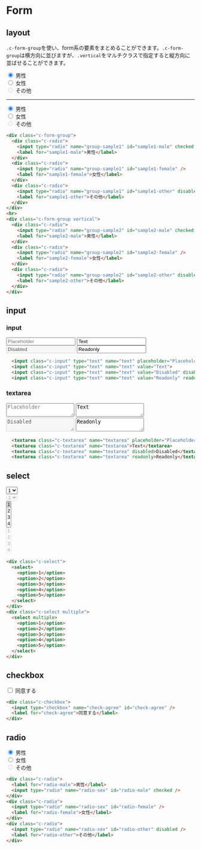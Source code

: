 # Form

## layout

`.c-form-group`を使い、form系の要素をまとめることができます。`.c-form-group`は横方向に並びますが、`.vertical`をマルチクラスで指定すると縦方向に並ばせることができます。

<div class="sample-container">
  <div class="c-form-group">
    <div class="c-radio">
      <input type="radio" name="group-sample1" id="sample1-male" checked />
      <label for="sample1-male">男性</label>
    </div>
    <div class="c-radio">
      <input type="radio" name="group-sample1" id="sample1-female" />
      <label for="sample1-female">女性</label>
    </div>
    <div class="c-radio">
      <input type="radio" name="group-sample1" id="sample1-other" disabled />
      <label for="sample1-other">その他</label>
    </div>
  </div>
  <hr>
  <div class="c-form-group vertical">
    <div class="c-radio">
      <input type="radio" name="group-sample2" id="sample2-male" checked />
      <label for="sample2-male">男性</label>
    </div>
    <div class="c-radio">
      <input type="radio" name="group-sample2" id="sample2-female" />
      <label for="sample2-female">女性</label>
    </div>
    <div class="c-radio">
      <input type="radio" name="group-sample2" id="sample2-other" disabled />
      <label for="sample2-other">その他</label>
    </div>
  </div>
</div>

```html
<div class="c-form-group">
  <div class="c-radio">
    <input type="radio" name="group-sample1" id="sample1-male" checked />
    <label for="sample1-male">男性</label>
  </div>
  <div class="c-radio">
    <input type="radio" name="group-sample1" id="sample1-female" />
    <label for="sample1-female">女性</label>
  </div>
  <div class="c-radio">
    <input type="radio" name="group-sample1" id="sample1-other" disabled />
    <label for="sample1-other">その他</label>
  </div>
</div>
<hr>
<div class="c-form-group vertical">
  <div class="c-radio">
    <input type="radio" name="group-sample2" id="sample2-male" checked />
    <label for="sample2-male">男性</label>
  </div>
  <div class="c-radio">
    <input type="radio" name="group-sample2" id="sample2-female" />
    <label for="sample2-female">女性</label>
  </div>
  <div class="c-radio">
    <input type="radio" name="group-sample2" id="sample2-other" disabled />
    <label for="sample2-other">その他</label>
  </div>
</div>
```

## input

### input

<div class="sample-container">
  <input class="c-input" type="text" name="text" placeholder="Placeholder">
  <input class="c-input" type="text" name="text" value="Text">
  <input class="c-input" type="text" name="text" value="Disabled" disabled>
  <input class="c-input" type="text" name="text" value="Readonly" readonly>
</div>

```html
  <input class="c-input" type="text" name="text" placeholder="Placeholder">
  <input class="c-input" type="text" name="text" value="Text">
  <input class="c-input" type="text" name="text" value="Disabled" disabled>
  <input class="c-input" type="text" name="text" value="Readonly" readonly>
```


### textarea

<div class="sample-container">
  <textarea class="c-textarea" name="textarea" placeholder="Placeholder"></textarea>
  <textarea class="c-textarea" name="textarea">Text</textarea>
  <textarea class="c-textarea" name="textarea" disabled>Disabled</textarea>
  <textarea class="c-textarea" name="textarea" readonly>Readonly</textarea>
</div>

```html
  <textarea class="c-textarea" name="textarea" placeholder="Placeholder"></textarea>
  <textarea class="c-textarea" name="textarea">Text</textarea>
  <textarea class="c-textarea" name="textarea" disabled>Disabled</textarea>
  <textarea class="c-textarea" name="textarea" readonly>Readonly</textarea>
```


## select

<div class="sample-container">
  <div class="o-columns is-multiline">
    <div class="column is-full">
      <div class="c-select">
        <select>
          <option>1</option>
          <option>2</option>
          <option>3</option>
          <option>4</option>
          <option>5</option>
        </select>
      </div>
        <div class="c-select">
          <select disabled>
            <option>1</option>
            <option>2</option>
            <option>3</option>
            <option>4</option>
            <option>5</option>
          </select>
      </div>
    </div>
    <div class="column is-full">
      <div class="c-select multiple">
        <select multiple>
          <option selected>1</option>
          <option>2</option>
          <option>3</option>
          <option>4</option>
          <option>5</option>
        </select>
      </div>
      <div class="c-select multiple">
        <select multiple disabled>
          <option>1</option>
          <option>2</option>
          <option>3</option>
          <option>4</option>
          <option>5</option>
        </select>
      </div>
    </div>
  </div>
</div>

```html
<div class="c-select">
  <select>
    <option>1</option>
    <option>2</option>
    <option>3</option>
    <option>4</option>
    <option>5</option>
  </select>
</div>
<div class="c-select multiple">
  <select multiple>
    <option>1</option>
    <option>2</option>
    <option>3</option>
    <option>4</option>
    <option>5</option>
  </select>
</div>
```

## checkbox

<div class="sample-container">
  <div class="c-form-group">
    <div class="c-checkbox">
      <input type="checkbox" name="check-agree" id="check-agree" />
      <label for="check-agree">同意する</label>
    </div>
  </div>
</div>

```html
<div class="c-checkbox">
  <input type="checkbox" name="check-agree" id="check-agree" />
  <label for="check-agree">同意する</label>
</div>
```

## radio

<div class="sample-container">
  <div class="c-form-group">
    <div class="c-radio">
      <input type="radio" name="radio-sex" id="radio-male" checked />
      <label for="radio-male">男性</label>
    </div>
    <div class="c-radio">
      <input type="radio" name="radio-sex" id="radio-female" />
      <label for="radio-female">女性</label>
    </div>
    <div class="c-radio">
      <input type="radio" name="radio-sex" id="radio-other" disabled />
      <label for="radio-other">その他</label>
    </div>
  </div>
</div>

```html
<div class="c-radio">
  <label for="radio-male">男性</label>
  <input type="radio" name="radio-sex" id="radio-male" checked />
</div>
<div class="c-radio">
  <input type="radio" name="radio-sex" id="radio-female" />
  <label for="radio-female">女性</label>
</div>
<div class="c-radio">
  <input type="radio" name="radio-sex" id="radio-other" disabled />
  <label for="radio-other">その他</label>
</div>
```
